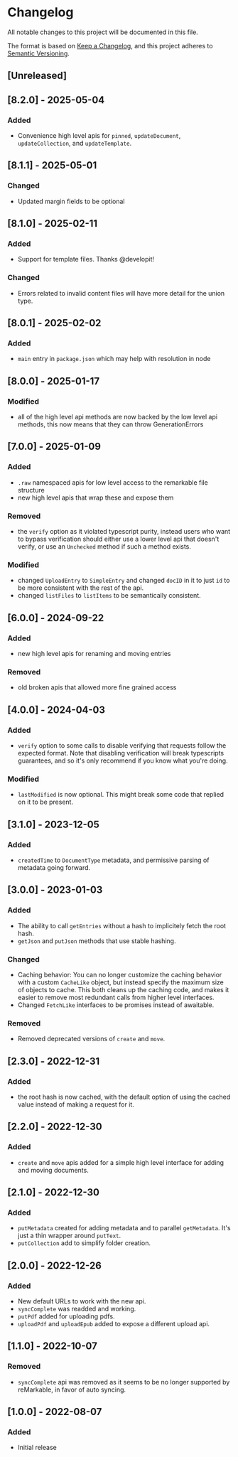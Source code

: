 # Changelog

All notable changes to this project will be documented in this file.

The format is based on [Keep a Changelog](https://keepachangelog.com/en/1.0.0/),
and this project adheres to [Semantic Versioning](https://semver.org/spec/v2.0.0.html).

## [Unreleased]

## [8.2.0] - 2025-05-04

### Added

- Convenience high level apis for `pinned`, `updateDocument`, `updateCollection`, and `updateTemplate`.

## [8.1.1] - 2025-05-01

### Changed

- Updated margin fields to be optional

## [8.1.0] - 2025-02-11

### Added

- Support for template files. Thanks @developit!

### Changed

- Errors related to invalid content files will have more detail for the union
  type.

## [8.0.1] - 2025-02-02

### Added

- `main` entry in `package.json` which may help with resolution in node

## [8.0.0] - 2025-01-17

### Modified

- all of the high level api methods are now backed by the low level api methods,
  this now means that they can throw GenerationErrors

## [7.0.0] - 2025-01-09

### Added

- `.raw` namespaced apis for low level access to the remarkable file structure
- new high level apis that wrap these and expose them

### Removed

- the `verify` option as it violated typescript purity, instead users who want
  to bypass verification should either use a lower level api that doesn't verify,
  or use an `Unchecked` method if such a method exists.

### Modified

- changed `UploadEntry` to `SimpleEntry` and changed `docID` in it to just `id`
  to be more consistent with the rest of the api.
- changed `listFiles` to `listItems` to be semantically consistent.

## [6.0.0] - 2024-09-22

### Added

- new high level apis for renaming and moving entries

### Removed

- old broken apis that allowed more fine grained access

## [4.0.0] - 2024-04-03

### Added

- `verify` option to some calls to disable verifying that requests follow the
  expected format. Note that disabling verification will break typescripts
  guarantees, and so it's only recommend if you know what you're doing.

### Modified

- `lastModified` is now optional. This might break some code that replied on it
  to be present.

## [3.1.0] - 2023-12-05

### Added

- `createdTime` to `DocumentType` metadata, and permissive parsing of metadata
  going forward.

## [3.0.0] - 2023-01-03

### Added

- The ability to call `getEntries` without a hash to implicitely fetch the root
  hash.
- `getJson` and `putJson` methods that use stable hashing.

### Changed

- Caching behavior: You can no longer customize the caching behavior with a
  custom `CacheLike` object, but instead specify the maximum size of objects to
  cache. This both cleans up the caching code, and makes it easier to remove
  most redundant calls from higher level interfaces.
- Changed `FetchLike` interfaces to be promises instead of awaitable.

### Removed

- Removed deprecated versions of `create` and `move`.

## [2.3.0] - 2022-12-31

### Added

- the root hash is now cached, with the default option of using the cached
  value instead of making a request for it.

## [2.2.0] - 2022-12-30

### Added

- `create` and `move` apis added for a simple high level interface for adding
  and moving documents.

## [2.1.0] - 2022-12-30

### Added

- `putMetadata` created for adding metadata and to parallel `getMetadata`. It's
  just a thin wrapper around `putText`.
- `putCollection` add to simplify folder creation.

## [2.0.0] - 2022-12-26

### Added

- New default URLs to work with the new api.
- `syncComplete` was readded and working.
- `putPdf` added for uploading pdfs.
- `uploadPdf` and `uploadEpub` added to expose a different upload api.

## [1.1.0] - 2022-10-07

### Removed

- `syncComplete` api was removed as it seems to be no longer supported by
  reMarkable, in favor of auto syncing.

## [1.0.0] - 2022-08-07

### Added

- Initial release
